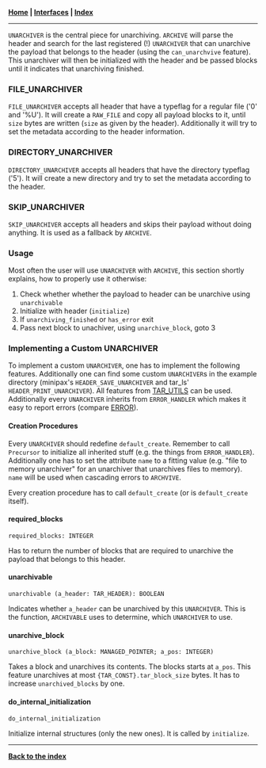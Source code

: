 **[Home](../README.md) | [Interfaces](README.md) | [Index](../index.md)**
***

`UNARCHIVER` is the central piece for unarchiving. `ARCHIVE` will parse the header and search for the last registered (!) `UNARCHIVER` that can unarchive the payload that belongs to the header (using the `can_unarchvive` feature). This unarchiver will then be initialized with the header and be passed blocks until it indicates that unarchiving finished.

### FILE_UNARCHIVER
`FILE_UNARCHIVER` accepts all header that have a typeflag for a regular file ('0' and '%U'). It will create a `RAW_FILE` and copy all payload blocks to it, until `size` bytes are written (`size` as given by the header). Additionally it will try to set the metadata according to the header information.

### DIRECTORY_UNARCHIVER
`DIRECTORY_UNARCHIVER` accepts all headers that have the directory typeflag ('5'). It will create a new directory and try to set the metadata according to the header.

### SKIP_UNARCHIVER
`SKIP_UNARCHIVER` accepts all headers and skips their payload without doing anything. It is used as a fallback by `ARCHIVE`.

### Usage
Most often the user will use `UNARCHIVER` with `ARCHIVE`, this section shortly explains, how to properly use it otherwise:

1. Check whether whether the payload to header can be unarchive using `unarchivable`
2. Initialize with header (`initialize`)
3. If `unarchiving_finished` or `has_error` exit
4. Pass next block to unachiver, using `unarchive_block`, goto 3

### Implementing a Custom UNARCHIVER
To implement a custom `UNARCHIVER`, one has to implement the following features. Additionally one can find some custom `UNARCHIVER`s in the example directory (minipax's `HEADER_SAVE_UNARCHIVER` and tar_ls' `HEADER_PRINT_UNARCHIVER`). All features from [TAR_UTILS](TAR_UTILS.md) can be used. Additionally every `UNARCHIVER` inherits from `ERROR_HANDLER` which makes it easy to report errors (compare [ERROR](ERROR.md)).

#### Creation Procedures
Every `UNARCHIVER` should redefine `default_create`. Remember to call `Precursor` to initialize all inherited stuff (e.g. the things from `ERROR_HANDLER`). Additionally one has to set the attribute `name` to a fitting value (e.g. "file to memory unarchiver" for an unarchiver that unarchives files to memory). `name` will be used when cascading errors to `ARCHVIVE`.

Every creation procedure has to call `default_create` (or is `default_create` itself).

#### required_blocks
`required_blocks: INTEGER`

Has to return the number of blocks that are required to unarchive the payload that belongs to this header.

#### unarchivable
`unarchivable (a_header: TAR_HEADER): BOOLEAN`

Indicates whether `a_header` can be unarchived by this `UNARCHIVER`. This is the function, `ARCHIVABLE` uses to determine, which `UNARCHIVER` to use.

#### unarchive_block
`unarchive_block (a_block: MANAGED_POINTER; a_pos: INTEGER)`

Takes a block and unarchives its contents. The blocks starts at `a_pos`. This feature unarchives at most `{TAR_CONST}.tar_block_size` bytes. It has to increase `unarchived_blocks` by one.

#### do_internal_initialization
`do_internal_initialization`

Initialize internal structures (only the new ones). It is called by `initialize`.

***
**[Back to the index](../index.md)**

